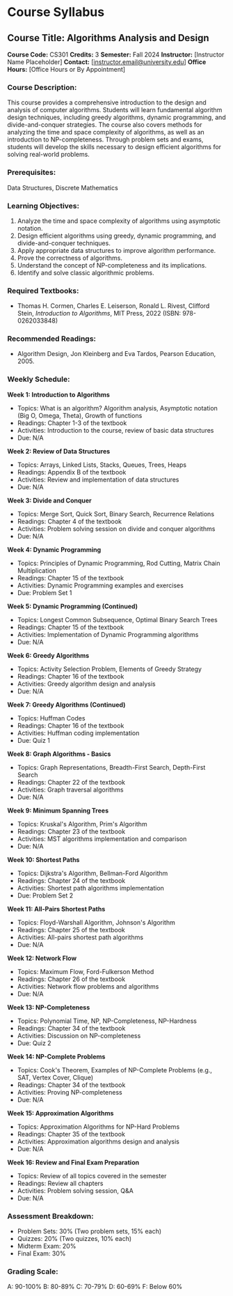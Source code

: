 # Course Syllabus
## Course Title: Algorithms Analysis and Design
**Course Code:** CS301
**Credits:** 3
**Semester:** Fall 2024
**Instructor:** [Instructor Name Placeholder]
**Contact:** [instructor.email@university.edu]
**Office Hours:** [Office Hours or By Appointment]

### Course Description:
This course provides a comprehensive introduction to the design and analysis of computer algorithms. Students will learn fundamental algorithm design techniques, including greedy algorithms, dynamic programming, and divide-and-conquer strategies. The course also covers methods for analyzing the time and space complexity of algorithms, as well as an introduction to NP-completeness. Through problem sets and exams, students will develop the skills necessary to design efficient algorithms for solving real-world problems.

### Prerequisites:
Data Structures, Discrete Mathematics

### Learning Objectives:
1.  Analyze the time and space complexity of algorithms using asymptotic notation.
2.  Design efficient algorithms using greedy, dynamic programming, and divide-and-conquer techniques.
3.  Apply appropriate data structures to improve algorithm performance.
4.  Prove the correctness of algorithms.
5.  Understand the concept of NP-completeness and its implications.
6.  Identify and solve classic algorithmic problems.

### Required Textbooks:
- Thomas H. Cormen, Charles E. Leiserson, Ronald L. Rivest, Clifford Stein, *Introduction to Algorithms*, MIT Press, 2022 (ISBN: 978-0262033848)

### Recommended Readings:
- Algorithm Design, Jon Kleinberg and Eva Tardos, Pearson Education, 2005.

### Weekly Schedule:
**Week 1: Introduction to Algorithms**
- Topics: What is an algorithm? Algorithm analysis, Asymptotic notation (Big O, Omega, Theta), Growth of functions
- Readings: Chapter 1-3 of the textbook
- Activities: Introduction to the course, review of basic data structures
- Due: N/A

**Week 2: Review of Data Structures**
- Topics: Arrays, Linked Lists, Stacks, Queues, Trees, Heaps
- Readings: Appendix B of the textbook
- Activities: Review and implementation of data structures
- Due: N/A

**Week 3: Divide and Conquer**
- Topics: Merge Sort, Quick Sort, Binary Search, Recurrence Relations
- Readings: Chapter 4 of the textbook
- Activities: Problem solving session on divide and conquer algorithms
- Due: N/A

**Week 4: Dynamic Programming**
- Topics: Principles of Dynamic Programming, Rod Cutting, Matrix Chain Multiplication
- Readings: Chapter 15 of the textbook
- Activities: Dynamic Programming examples and exercises
- Due: Problem Set 1

**Week 5: Dynamic Programming (Continued)**
- Topics: Longest Common Subsequence, Optimal Binary Search Trees
- Readings: Chapter 15 of the textbook
- Activities: Implementation of Dynamic Programming algorithms
- Due: N/A

**Week 6: Greedy Algorithms**
- Topics: Activity Selection Problem, Elements of Greedy Strategy
- Readings: Chapter 16 of the textbook
- Activities: Greedy algorithm design and analysis
- Due: N/A

**Week 7: Greedy Algorithms (Continued)**
- Topics: Huffman Codes
- Readings: Chapter 16 of the textbook
- Activities: Huffman coding implementation
- Due: Quiz 1

**Week 8: Graph Algorithms - Basics**
- Topics: Graph Representations, Breadth-First Search, Depth-First Search
- Readings: Chapter 22 of the textbook
- Activities: Graph traversal algorithms
- Due: N/A

**Week 9: Minimum Spanning Trees**
- Topics: Kruskal's Algorithm, Prim's Algorithm
- Readings: Chapter 23 of the textbook
- Activities: MST algorithms implementation and comparison
- Due: N/A

**Week 10: Shortest Paths**
- Topics: Dijkstra's Algorithm, Bellman-Ford Algorithm
- Readings: Chapter 24 of the textbook
- Activities: Shortest path algorithms implementation
- Due: Problem Set 2

**Week 11: All-Pairs Shortest Paths**
- Topics: Floyd-Warshall Algorithm, Johnson's Algorithm
- Readings: Chapter 25 of the textbook
- Activities: All-pairs shortest path algorithms
- Due: N/A

**Week 12: Network Flow**
- Topics: Maximum Flow, Ford-Fulkerson Method
- Readings: Chapter 26 of the textbook
- Activities: Network flow problems and algorithms
- Due: N/A

**Week 13: NP-Completeness**
- Topics: Polynomial Time, NP, NP-Completeness, NP-Hardness
- Readings: Chapter 34 of the textbook
- Activities: Discussion on NP-completeness
- Due: Quiz 2

**Week 14: NP-Complete Problems**
- Topics: Cook's Theorem, Examples of NP-Complete Problems (e.g., SAT, Vertex Cover, Clique)
- Readings: Chapter 34 of the textbook
- Activities: Proving NP-completeness
- Due: N/A

**Week 15: Approximation Algorithms**
- Topics: Approximation Algorithms for NP-Hard Problems
- Readings: Chapter 35 of the textbook
- Activities: Approximation algorithms design and analysis
- Due: N/A

**Week 16: Review and Final Exam Preparation**
- Topics: Review of all topics covered in the semester
- Readings: Review all chapters
- Activities: Problem solving session, Q&A
- Due: N/A

### Assessment Breakdown:
*   Problem Sets: 30% (Two problem sets, 15% each)
*   Quizzes: 20% (Two quizzes, 10% each)
*   Midterm Exam: 20%
*   Final Exam: 30%

### Grading Scale:
A: 90-100%
B: 80-89%
C: 70-79%
D: 60-69%
F: Below 60%